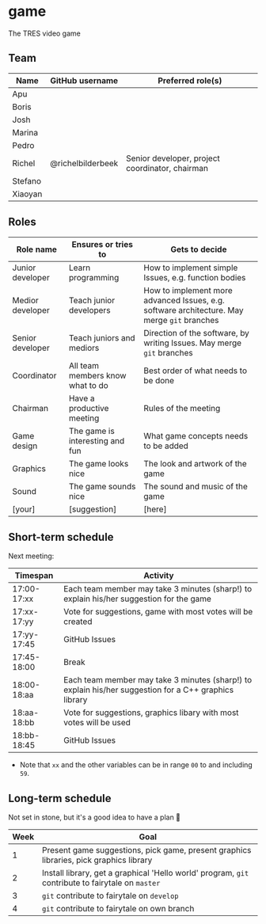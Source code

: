 # game

The TRES video game

## Team

Name    |GitHub username    |Preferred role(s)
--------|-------------------|------------------------------------------------
Apu     |                   |
Boris   |                   |
Josh    |                   |
Marina  |                   |
Pedro   |                   |
Richel  | @richelbilderbeek |Senior developer, project coordinator, chairman
Stefano |                   |
Xiaoyan |                   |

## Roles

Role name       |Ensures or tries to                           |Gets to decide
----------------|----------------------------------------------|-----------------------------------------------------------------
Junior developer|Learn programming                             |How to implement simple Issues, e.g. function bodies 
Medior developer|Teach junior developers                       |How to implement more advanced Issues, e.g. software architecture. May merge `git` branches
Senior developer|Teach juniors and mediors                     |Direction of the software, by writing Issues. May merge `git` branches
Coordinator     |All team members know what to do              |Best order of what needs to be done
Chairman        |Have a productive meeting                     |Rules of the meeting
Game design     |The game is interesting and fun               |What game concepts needs to be added
Graphics        |The game looks nice                           |The look and artwork of the game
Sound           |The game sounds nice                          |The sound and music of the game
[your]          |[suggestion]                                  |[here]

## Short-term schedule

Next meeting:

Timespan    |Activity
------------|--------------------------------------------------------------------------
17:00-17:xx |Each team member may take 3 minutes (sharp!) to explain his/her suggestion for the game
17:xx-17:yy |Vote for suggestions, game with most votes will be created
17:yy-17:45 |GitHub Issues
17:45-18:00 |Break
18:00-18:aa |Each team member may take 3 minutes (sharp!) to explain his/her suggestion for a C++ graphics library
18:aa-18:bb |Vote for suggestions, graphics libary with most votes will be used
18:bb-18:45 |GitHub Issues

 * Note that `xx` and the other variables can be in range `00` to and including `59`. 

## Long-term schedule

Not set in stone, but it's a good idea to have a plan :rainbow:

Week|Goal
---|---
1|Present game suggestions, pick game, present graphics libraries, pick graphics library
2|Install library, get a graphical 'Hello world' program, `git` contribute to fairytale on `master`
3|`git` contribute to fairytale on `develop`
4|`git` contribute to fairytale on own branch

 